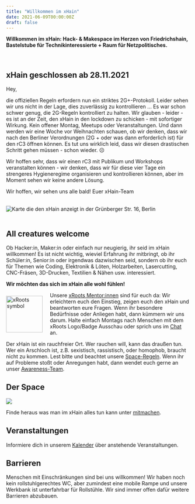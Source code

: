 ```yaml
---
title: "Willkommen im xHain"
date: 2021-06-09T00:00:00Z
draft: false
---
```


**Willkommen im xHain: Hack- & Makespace im Herzen von Friedrichshain, Bastelstube für Technikinteressierte + Raum für Netzpolitisches.**

<br clear="all">

## xHain geschlossen ab 28.11.2021
Hey,

die offiziellen Regeln erfordern nun ein striktes 2G+-Protokoll. Leider sehen wir uns nicht in der Lage, dies zuverlässig zu kontrollieren ... Es war schon schwer genug, die 2G-Regeln kontrolliert zu halten.
Wir glauben - leider - es ist an der Zeit, den xHain in den lockdown zu schicken - mit sofortiger Wirkung. Kein offener Montag, Meetups oder Veranstaltungen.
Und dann werden wir eine Woche vor Weihnachten schauen, ob wir denken, dass wir nach den Berliner Verordnungen (2G + oder was dann erforderlich ist) für den rC3 öffnen können.
Es tut uns wirklich leid, dass wir diesen drastischen Schritt gehen müssen - schon wieder. ☹

Wir hoffen sehr, dass wir einen rC3 mit Publikum und Workshops veranstalten können - wir denken, dass wir für diese vier Tage ein strengeres Hygieneregime organisieren und kontrollieren können, aber im Moment sehen wir keine andere Lösung.

Wir hoffen, wir sehen uns alle bald!
Euer xHain-Team

<br clear="all">

<div id="map"><noscript><img src="/images/location-map.jpg" alt="Karte die den xHain anzeigt in der Grünberger Str. 16, Berlin" /></noscript></div>

<br clear="all">

## All creatures welcome

Ob Hacker:in, Maker:in oder einfach nur neugierig, ihr seid im xHain willkommen! Es ist nicht wichtig, wieviel Erfahrung ihr mitbringt, ob ihr Schüler:in, Senior:in oder irgendwas dazwischen seid, sondern ob ihr euch für Themen wie Coding, Elektronik & Löten, Holzarbeiten, Lasercutting, CNC-Fräsen, 3D-Drucken, Textilien & Nähen usw. interessiert.

**Wir möchten das sich im xHain alle wohl fühlen!**

<a href="https://wiki.x-hain.de/de/xHain/xRoots" target="_blank"><img alt="xRoots symbol" src="/images/logo/xroots.png" style="float: left; padding: 10px 20px 0 0; width: 100px; height: auto;" /></a>

Unsere <a href="https://wiki.x-hain.de/de/xHain/xRoots" target="_blank">xRoots Mentor:innen</a> sind für euch da: Wir erleichtern euch den Einstieg, zeigen euch den xHain und beantworten eure Fragen. Wenn ihr besondere Bedürfnisse oder Anliegen habt, dann kümmern wir uns darum. Halte einfach Montags nach Menschen mit dem xRoots Logo/Badge Ausschau oder sprich uns im <a href="https://chat.x-hain.de" target="_blank">Chat</a> an.

Der xHain ist ein rauchfreier Ort. Wer rauchen will, kann das draußen tun. Wer ein Arschloch ist, z.B. sexistisch, rassistisch, oder homophob, braucht nicht zu kommen. Lest bitte und beachtet unsere <a href="https://wiki.x-hain.de/de/xHain/spacerules" target="_blank">Space-Regeln</a>. Wenn ihr auf Probleme stoßt oder Anregungen habt, dann wendet euch gerne an unser <a href="https://wiki.x-hain.de/de/xHain/Awareness-Team" target="_blank">Awareness-Team</a>.

## Der Space

![](/images/space-map.png)

Finde heraus was man im xHain alles tun kann unter [mitmachen](/de/participate).

## Veranstaltungen

Informiere dich in unserem <a href="/de/calendar">Kalender</a> über anstehende Veranstaltungen.

## Barrieren

Menschen mit Einschränkungen sind bei uns willkommen! Wir haben noch kein rollstuhlgerechtes WC, aber zumindest eine mobile Rampe und unsere Werkbank ist unterfahrbar für Rollstühle. Wir sind immer offen dafür weitere Barrieren abzubauen.
